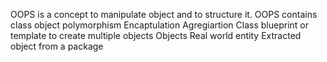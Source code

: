 OOPS is a concept to manipulate object and to structure it.
OOPS contains
    class
    object
    polymorphism
    Encaptulation
    Agregiartion
Class
    blueprint or template to create multiple objects
Objects
    Real world entity
    Extracted object from a package
